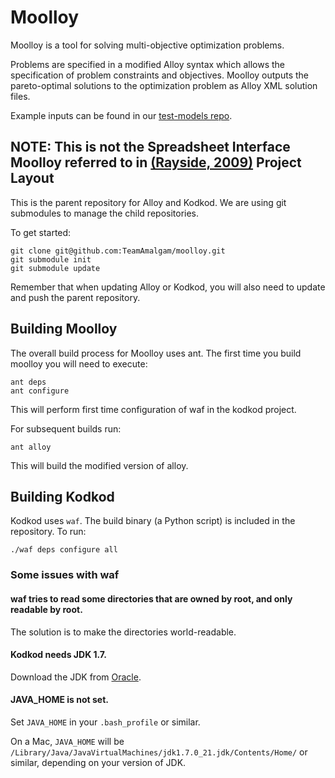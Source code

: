 Moolloy
=======
Moolloy is a tool for solving multi-objective optimization problems.

Problems are specified in a modified Alloy syntax which allows the specification of problem constraints and objectives.
Moolloy outputs the pareto-optimal solutions to the optimization problem as Alloy XML solution files.

Example inputs can be found in our [test-models repo](https://github.com/TeamAmalgam/test-models).


**NOTE: This is not the Spreadsheet Interface Moolloy referred to in [(Rayside, 2009)](http://dl.acm.org/citation.cfm?id=1723037&dl=ACM&coll=DL&CFID=358870312&CFTOKEN=49390611)**
Project Layout
--------------
This is the parent repository for Alloy and Kodkod. We are using git submodules
to manage the child repositories.

To get started:

    git clone git@github.com:TeamAmalgam/moolloy.git
    git submodule init
    git submodule update

Remember that when updating Alloy or Kodkod, you will also need to update and
push the parent repository.

Building Moolloy
----------------

The overall build process for Moolloy uses ant.
The first time you build moolloy you will need to execute:

    ant deps
    ant configure

This will perform first time configuration of waf in the kodkod project.

For subsequent builds run:

    ant alloy

This will build the modified version of alloy.

Building Kodkod
---------------

Kodkod uses `waf`. The build binary (a Python script) is included in the
repository. To run:

    ./waf deps configure all

### Some issues with waf

#### waf tries to read some directories that are owned by root, and only readable by root.

The solution is to make the directories world-readable.

#### Kodkod needs JDK 1.7.

Download the JDK from [Oracle][1].

[1]: http://www.oracle.com/technetwork/java/javase/downloads/index.html

#### JAVA_HOME is not set.

Set `JAVA_HOME` in your `.bash_profile` or similar.

On a Mac, `JAVA_HOME` will be
`/Library/Java/JavaVirtualMachines/jdk1.7.0_21.jdk/Contents/Home/` or similar,
depending on your version of JDK.
